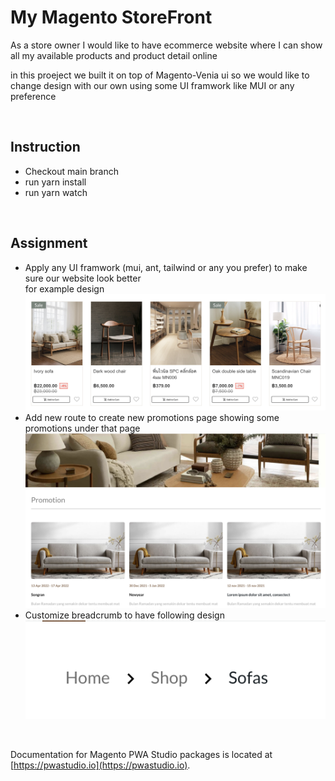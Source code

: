 # My Magento StoreFront

As a store owner I would like to have ecommerce website where I can show all my available products and product detail online

in this proeject we built it on top of Magento-Venia ui so we would like to change design with our own using some UI framwork like MUI or any preference

<br />

## Instruction

-   Checkout main branch
-   run yarn install
-   run yarn watch

<br />

## Assignment

-   Apply any UI framwork (mui, ant, tailwind or any you prefer) to make sure our website look better
    <br />
    for example design
    ![product card](./product-card.png)
-   Add new route to create new promotions page showing
    some promotions under that page
    ![promotion](./promotion.png)
-   Customize breadcrumb to have following design
    ![breadcrumb](./breadcrumb.png)

<br />

Documentation for Magento PWA Studio packages is located at [https://pwastudio.io](https://pwastudio.io).
